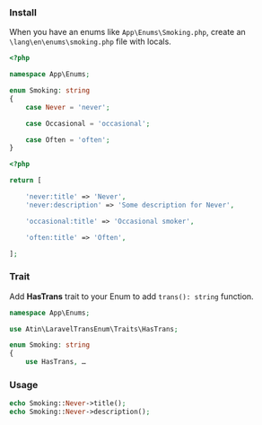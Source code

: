 ### Install
When you have an enums like ```App\Enums\Smoking.php```, create an ```\lang\en\enums\smoking.php``` file with locals.

```php
<?php

namespace App\Enums;

enum Smoking: string
{
    case Never = 'never';

    case Occasional = 'occasional';

    case Often = 'often';
}
```

```php
<?php

return [

    'never:title' => 'Never',
    'never:description' => 'Some description for Never',

    'occasional:title' => 'Occasional smoker',

    'often:title' => 'Often',

];
```

### Trait
Add **HasTrans** trait to your Enum to add ```trans(): string``` function.

```php
namespace App\Enums;

use Atin\LaravelTransEnum\Traits\HasTrans;

enum Smoking: string
{
    use HasTrans, …
```

### Usage
```php
echo Smoking::Never->title();
echo Smoking::Never->description();
```
